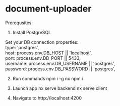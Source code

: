 # document-uploader
Prerequsites:
1) Install PostgreSQL

Set your DB connection properties:
<br />
type: 'postgres',
<br />
host: process.env.DB_HOST || 'localhost',
<br />
port: process.env.DB_PORT || 5433,
<br />
username: process.env.DB_USERNAME || 'postgres',
<br />
password: process.env.DB_PASSWORD || 'postgres',

2) Run commands
npm i -g nx 
npm i

3) Launch app
nx serve backend
nx serve client

4) Navigate to http://localhost:4200
